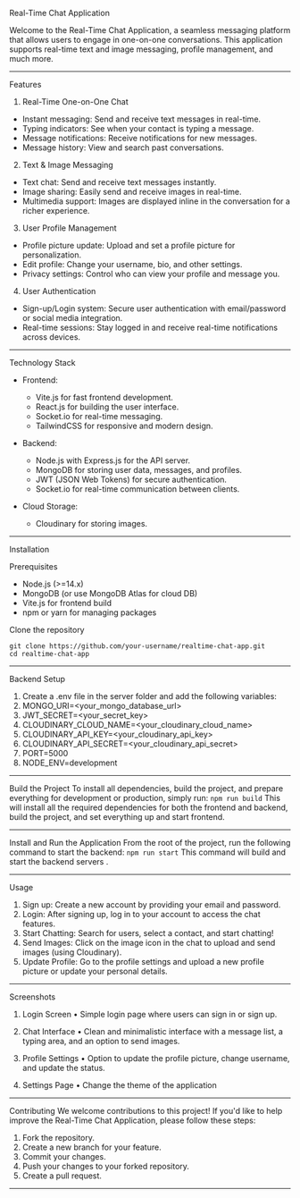  Real-Time Chat Application

Welcome to the Real-Time Chat Application, a seamless messaging platform that allows users to engage in one-on-one conversations. This application supports real-time text and image messaging, profile management, and much more.

________________________________________

 Features

 1. Real-Time One-on-One Chat
   - Instant messaging: Send and receive text messages in real-time.
   - Typing indicators: See when your contact is typing a message.
   - Message notifications: Receive notifications for new messages.
   - Message history: View and search past conversations.

 2. Text & Image Messaging
   - Text chat: Send and receive text messages instantly.
   - Image sharing: Easily send and receive images in real-time.
   - Multimedia support: Images are displayed inline in the conversation for a richer experience.

 3. User Profile Management
   - Profile picture update: Upload and set a profile picture for personalization.
   - Edit profile: Change your username, bio, and other settings.
   - Privacy settings: Control who can view your profile and message you.

 4. User Authentication
   - Sign-up/Login system: Secure user authentication with email/password or social media integration.
   - Real-time sessions: Stay logged in and receive real-time notifications across devices.

________________________________________

 Technology Stack

- Frontend:
  - Vite.js for fast frontend development.
  - React.js for building the user interface.
  - Socket.io for real-time messaging.
  - TailwindCSS for responsive and modern design.

- Backend:
  - Node.js with Express.js for the API server.
  - MongoDB for storing user data, messages, and profiles.
  - JWT (JSON Web Tokens) for secure authentication.
  - Socket.io for real-time communication between clients.

- Cloud Storage:
  - Cloudinary for storing images.

________________________________________

 Installation

 Prerequisites

- Node.js (>=14.x)
- MongoDB (or use MongoDB Atlas for cloud DB)
- Vite.js for frontend build
- npm or yarn for managing packages

 Clone the repository

```
git clone https://github.com/your-username/realtime-chat-app.git
cd realtime-chat-app
```
________________________________________
Backend Setup
1.	Create a .env file in the server folder and add the following variables: 
2.	MONGO_URI=<your_mongo_database_url>
3.	JWT_SECRET=<your_secret_key>
4.	CLOUDINARY_CLOUD_NAME=<your_cloudinary_cloud_name>
5.	CLOUDINARY_API_KEY=<your_cloudinary_api_key>
6.	CLOUDINARY_API_SECRET=<your_cloudinary_api_secret>
7.	PORT=5000
8.	NODE_ENV=development
________________________________________
Build the Project
To install all dependencies, build the project, and prepare everything for development or production, simply run:
```npm run build```
This will install all the required dependencies for both the frontend and backend, build the project, and set everything up and start frontend.
________________________________________
Install and Run the Application
From the root of the project, run the following command to start the backend:
```npm run start```
This command will build and start  the backend servers .
________________________________________
Usage
1.	Sign up: Create a new account by providing your email and password.
2.	Login: After signing up, log in to your account to access the chat features.
3.	Start Chatting: Search for users, select a contact, and start chatting!
4.	Send Images: Click on the image icon in the chat to upload and send images (using Cloudinary).
5.	Update Profile: Go to the profile settings and upload a new profile picture or update your personal details.
________________________________________
Screenshots
1. Login Screen
•	Simple login page where users can sign in or sign up.

2. Chat Interface
•	Clean and minimalistic interface with a message list, a typing area, and an option to send images.
 
3. Profile Settings
•	Option to update the profile picture, change username, and update the status.
 

4. Settings Page
•	Change the theme of the application
 

________________________________________
Contributing
We welcome contributions to this project! If you'd like to help improve the Real-Time Chat Application, please follow these steps:
1.	Fork the repository.
2.	Create a new branch for your feature.
3.	Commit your changes.
4.	Push your changes to your forked repository.
5.	Create a pull request.
________________________________________

